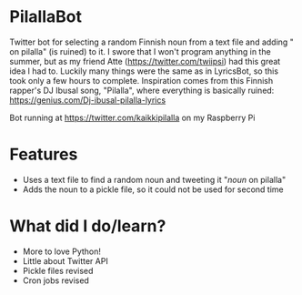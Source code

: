 # PilallaBot
Twitter bot for selecting a random Finnish noun from a text file and adding " on pilalla" (is ruined) to it. I swore that I won't program anything in the summer, but as my friend Atte (https://twitter.com/twiipsi) had this great idea I had to. Luckily many things were the same as in LyricsBot, so this took only a few hours to complete.
Inspiration comes from this Finnish rapper's DJ Ibusal song, "Pilalla", where everything is basically ruined: https://genius.com/Dj-ibusal-pilalla-lyrics

Bot running at https://twitter.com/kaikkipilalla on my Raspberry Pi

# Features
  - Uses a text file to find a random noun and tweeting it "*noun* on pilalla"
  - Adds the noun to a pickle file, so it could not be used for second time
  
 # What did I do/learn?
  - More to love Python!
  - Little about Twitter API
  - Pickle files revised
  - Cron jobs revised

